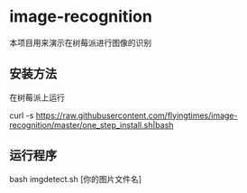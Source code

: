 # image-recognition

本项目用来演示在树莓派进行图像的识别

## 安装方法

在树莓派上运行

curl -s https://raw.githubusercontent.com/flyingtimes/image-recognition/master/one_step_install.sh|bash

## 运行程序
bash imgdetect.sh [你的图片文件名]

